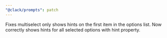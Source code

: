 ```yaml
---
"@clack/prompts": patch
---
```


Fixes multiselect only shows hints on the first item in the options list. Now correctly shows hints for all selected options with hint property.
